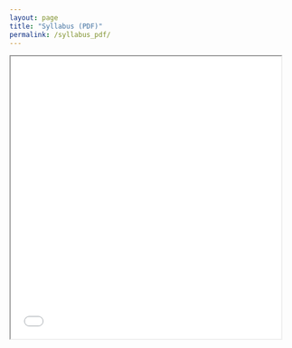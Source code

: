 ```yaml
---
layout: page
title: "Syllabus (PDF)"
permalink: /syllabus_pdf/
---
```


<iframe src="{{site.baseurl}}/handouts/syllabus.pdf" width="95%" height="500px">
</iframe>


